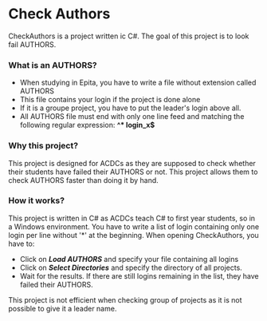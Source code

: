 # Check Authors #

CheckAuthors is a project written ic C#.
The goal of this project is to look fail AUTHORS.

### What is an AUTHORS? ##

* When studying in Epita, you have to write a file without extension called AUTHORS
* This file contains your login if the project is done alone
* If it is a groupe project, you have to put the leader's login above all.
* All AUTHORS file must end with only one line feed and matching the following regular expression: __^* login_x$__

### Why this project? ###

This project is designed for ACDCs as they are supposed to check whether their students have failed
their AUTHORS or not. This project allows them to check AUTHORS faster than doing it by hand.

### How it works? ###

This project is written in C# as ACDCs teach C# to first year students, so in a Windows environment.
You have to write a list of login containing only one login per line without '*' at the beginning.
When opening CheckAuthors, you have to:

* Click on ***Load AUTHORS*** and specify your file containing all logins
* Click on ***Select Directories*** and specify the directory of all projects.
* Wait for the results. If there are still logins remaining in the list, they have failed their AUTHORS.

This project is not efficient when checking group of projects as it is not possible to give it a leader name.